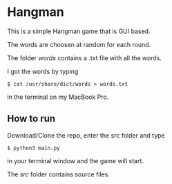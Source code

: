 # Hangman

This is a simple Hangman game that is GUI based.

The words are choosen at random for each round.

The folder _words_ contains a .txt file with all the words.

I got the words by typing

```
$ cat /usr/share/dict/words > words.txt
```

in the terminal on my MacBook Pro.

## How to run

Download/Clone the repo, enter the src folder and type

```
$ python3 main.py 
```

in your terminal window and the game will start.

The _src_ folder contains source files.
